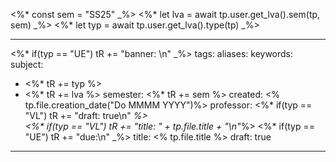 <%* const sem = "SS25" _%>
<%* let lva = await tp.user.get_lva().sem(tp, sem) _%>
<%* let typ = await tp.user.get_lva().type(tp) _%>
 
---
<%* if(typ == "UE") tR += "banner: \n" _%>
tags: 
aliases: 
keywords: 
subject:
  - <%* tR += typ %>
  - <%* tR += lva %>
semester: <%* tR += sem %>
created: <% tp.file.creation_date("Do MMMM YYYY")%>
professor:
<%* if(typ == "VL") tR += "draft: true\n" _%>  
<%* if(typ == "VL") tR += "title: " + tp.file.title + "\n"_%>
<%* if(typ == "UE") tR += "due:\n" _%>
title: <% tp.file.title %>
draft: true
---

